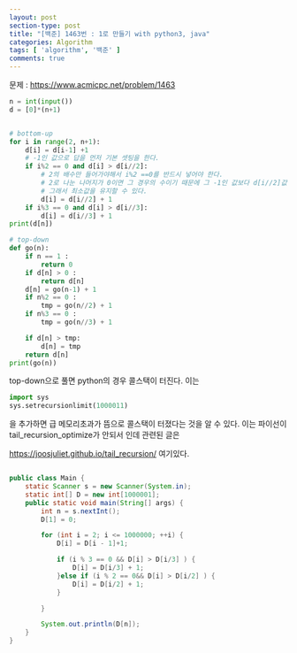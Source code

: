 ```yaml
---
layout: post
section-type: post
title: "[백준] 1463번 : 1로 만들기 with python3, java"
categories: Algorithm
tags: [ 'algorithm', '백준' ]
comments: true
---
```


문제 :
https://www.acmicpc.net/problem/1463

``` python
n = int(input())
d = [0]*(n+1)


# bottom-up
for i in range(2, n+1):
    d[i] = d[i-1] +1
    # -1인 값으로 답을 먼저 기본 셋팅을 한다.
    if i%2 == 0 and d[i] > d[i//2]:
        # 2의 배수만 들어가야해서 i%2 ==0를 반드시 넣어야 한다.
        # 2로 나눈 나머지가 0이면 그 경우의 수이기 때문에 그 -1인 값보다 d[i//2]값이 더 작으면 거기서 가져와서 넣는 것이다.
        # 그래서 최소값을 유지할 수 있다.
        d[i] = d[i//2] + 1
    if i%3 == 0 and d[i] > d[i//3]:
        d[i] = d[i//3] + 1
print(d[n])

# top-down
def go(n):
    if n == 1 :
        return 0
    if d[n] > 0 :
        return d[n]
    d[n] = go(n-1) + 1
    if n%2 == 0 :
        tmp = go(n//2) + 1
    if n%3 == 0 :
        tmp = go(n//3) + 1

    if d[n] > tmp:
        d[n] = tmp
    return d[n]
print(go(n))
```

top-down으로 풀면 python의 경우 콜스택이 터진다.
이는
``` python
import sys
sys.setrecursionlimit(1000011)
```
을 추가하면 급 메모리초과가 뜸으로 콜스택이 터졌다는 것을 알 수 있다.
이는 파이선이 tail_recursion_optimize가 안되서 인데
관련된 글은

https://joosjuliet.github.io/tail_recursion/
여기있다.


``` java

public class Main {
    static Scanner s = new Scanner(System.in);
    static int[] D = new int[1000001];
    public static void main(String[] args) {
        int n = s.nextInt();
        D[1] = 0;

        for (int i = 2; i <= 1000000; ++i) {
            D[i] = D[i - 1]+1;

            if (i % 3 == 0 && D[i] > D[i/3] ) {
                D[i] = D[i/3] + 1;
            }else if (i % 2 == 0&& D[i] > D[i/2] ) {
                D[i] = D[i/2] + 1;
            }

        }

        System.out.println(D[n]);
    }
}
```
